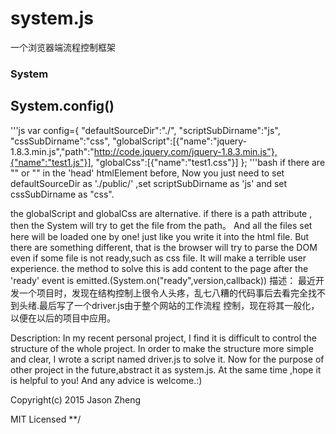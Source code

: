 # system.js
一个浏览器端流程控制框架
 ### System
 
 ## System.config()
 '''js
    var config={
  	"defaultSourceDir":"./", 
	 "scriptSubDirname":"js", 
	 "cssSubDirname":"css", 
  "globalScript":[{"name":"jquery-1.8.3.min.js","path":"http://code.jquery.com/jquery-1.8.3.min.js"},{"name":"test1.js"}],
  	"globalCss":[{"name":"test1.css"}]
   };
   '''bash
  if there are  "<script type='text/javascript' src='./public/js/filename.js'></script>" or "<link rel='styleSheet'  type='text/css' href='./public/css/filename.css'/>" in the 'head' htmlElement before, Now you just need to set defaultSourceDir as './public/' ,set scriptSubDirname as 'js' and set cssSubDirname as "css".
   
   the globalScript and globalCss are alternative. if there is a path attribute , then the System will try to get the file from the path。
   And all the files set here will be loaded one by one! just like you write it into the html file.
   But there are something different, that is the browser will try to parse the DOM even if some file is not ready,such as css file. It will make a  terrible user experience.
   the method to solve this is add content to the page after the 'ready' event is emitted.(System.on("ready",version,callback))
描述：
最近开发一个项目时，发现在结构控制上很令人头疼，乱七八糟的代码事后去看完全找不到头绪.最后写了一个driver.js由于整个网站的工作流程
控制，现在将其一般化，以便在以后的项目中应用。

Description:
In my recent personal project, I find it is difficult to control the structure of the whole project. In order to make the structure more  simple and clear, I wrote
a script named driver.js to  solve it. Now for the purpose of other project in the future,abstract it as system.js.  At the same time ,hope it  is helpful to you! And any
advice is welcome.:)


Copyright(c) 2015 Jason Zheng

MIT Licensed
 **/
